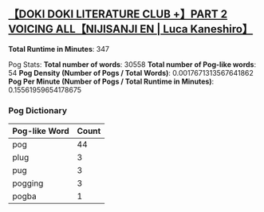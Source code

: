 ## [【DOKI DOKI LITERATURE CLUB +】PART 2 VOICING ALL【NIJISANJI EN | Luca Kaneshiro】](https://www.youtube.com/watch?v=cMbCljkhVa4)
**Total Runtime in Minutes**: 347

Pog Stats:
   **Total number of words**: 30558
   **Total number of Pog-like words**: 54
   **Pog Density (Number of Pogs / Total Words)**: 0.0017671313567641862
   **Pog Per Minute (Number of Pogs / Total Runtime in Minutes)**: 0.15561959654178675

### Pog Dictionary
Pog-like Word | Count
--- | ---
pog | 44
plug | 3
pug | 3
pogging | 3
pogba | 1
